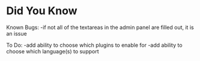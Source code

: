 Did You Know
============

Known Bugs:
    -if not all of the textareas in the admin panel are filled out, it is an issue

To Do:
    -add ability to choose which plugins to enable for
    -add ability to choose which language(s) to support